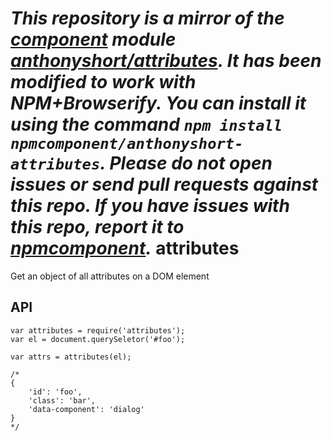 *This repository is a mirror of the [component](http://component.io) module [anthonyshort/attributes](http://github.com/anthonyshort/attributes). It has been modified to work with NPM+Browserify. You can install it using the command `npm install npmcomponent/anthonyshort-attributes`. Please do not open issues or send pull requests against this repo. If you have issues with this repo, report it to [npmcomponent](https://github.com/airportyh/npmcomponent).*
attributes
==========

Get an object of all attributes on a DOM element

## API

    var attributes = require('attributes');
    var el = document.querySeletor('#foo');
    
    var attrs = attributes(el);
    
    /*
    {
        'id': 'foo',
        'class': 'bar',
        'data-component': 'dialog'
    }
    */
